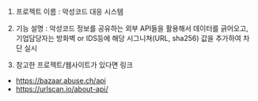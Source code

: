 1. 프로젝트 이름 : 악성코드 대응 시스템

2. 기능 설명 : 악성코드 정보를 공유하는 외부 API들을 활용해서 데이터를 긁어오고,
			      기업담당자는 방화벽 or IDS등에 해당 시그니쳐(URL, sha256) 값을 추가하여 차단 실시
		
3. 참고한 프로젝트/웹사이트가 있다면 링크
- https://bazaar.abuse.ch/api
- https://urlscan.io/about-api/

